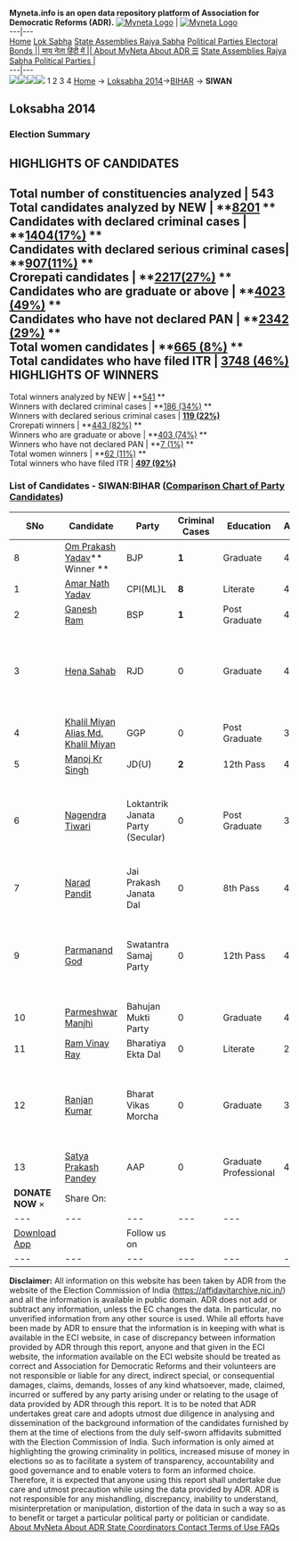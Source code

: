 **Myneta.info is an open data repository platform of Association for Democratic Reforms (ADR).**
[![Myneta Logo](https://www.myneta.info/lib/img/myneta-logo.png)](https://www.myneta.info/) | [![Myneta Logo](https://www.myneta.info/lib/img/adr-logo.png)](https://adrindia.org)  
---|---  
[Home](https://www.myneta.info/) [Lok Sabha](https://www.myneta.info/#ls "Lok Sabha") [ State Assemblies ](https://www.myneta.info/#sa "State Assemblies") [Rajya Sabha](https://www.myneta.info/#rs "Rajya Sabha") [Political Parties ](https://www.myneta.info/party "Political Parties") [ Electoral Bonds ](https://www.myneta.info/electoral_bonds "Electoral Bonds") [ || माय नेता हिंदी में || ](https://translate.google.co.in/translate?prev=hp&hl=en&js=y&u=www.myneta.info&sl=en&tl=hi&history_state0=) [ About MyNeta ](https://adrindia.org/content/about-myneta) [ About ADR ](https://adrindia.org/about-adr/who-we-are) [☰](javascript:void\(0\))
[ State Assemblies ](https://www.myneta.info/#sa "State Assemblies") [ Rajya Sabha ](https://www.myneta.info/#rs "Rajya Sabha") [ Political Parties ](https://www.myneta.info/party "Political Parties")
|   
---|---  
![](https://www.myneta.info/lib/img/banner/banner-1.png)![](https://www.myneta.info/lib/img/banner/banner-2.png)![](https://www.myneta.info/lib/img/banner/banner-3.png)![](https://www.myneta.info/lib/img/banner/banner-4.png)
1  2  3  4 
[Home](https://www.myneta.info/) → [Loksabha 2014](https://www.myneta.info/ls2014/)→[BIHAR](https://www.myneta.info/ls2014/index.php?action=show_constituencies&state_id=4) → **SIWAN**
### 
## Loksabha 2014
###  Election Summary 
HIGHLIGHTS OF CANDIDATES  
---  
Total number of constituencies analyzed |  543   
Total candidates analyzed by NEW | **[8201](https://www.myneta.info/ls2014/index.php?action=summary&subAction=candidates_analyzed&sort=candidate#summary) **  
Candidates with declared criminal cases | **[1404(17%)](https://www.myneta.info/ls2014/index.php?action=summary&subAction=crime&sort=candidate#summary) **  
Candidates with declared serious criminal cases| **[907(11%)](https://www.myneta.info/ls2014/index.php?action=summary&subAction=serious_crime&sort=candidate#summary) **  
Crorepati candidates | **[2217(27%)](https://www.myneta.info/ls2014/index.php?action=summary&subAction=crorepati&sort=candidate#summary) **  
Candidates who are graduate or above | **[4023 (49%)](https://www.myneta.info/ls2014/index.php?action=summary&subAction=education&sort=candidate#summary) **  
Candidates who have not declared PAN | **[2342 (29%)](https://www.myneta.info/ls2014/index.php?action=summary&subAction=without_pan&sort=candidate#summary) **  
Total women candidates | **[665 (8%)](https://www.myneta.info/ls2014/index.php?action=summary&subAction=women_candidate&sort=candidate#summary) **  
Total candidates who have filed ITR | [**3748 (46%)**](https://www.myneta.info/ls2014/index.php?action=summary&subAction=filed_itr&sort=candidate#summary)  
HIGHLIGHTS OF WINNERS  
---  
Total winners analyzed by NEW | **[541](https://www.myneta.info/ls2014/index.php?action=summary&subAction=winner_analyzed&sort=candidate#summary) **  
Winners with declared criminal cases | **[186 (34%)](https://www.myneta.info/ls2014/index.php?action=summary&subAction=winner_crime&sort=candidate#summary) **  
Winners with declared serious criminal cases | **[119 (22%)](https://www.myneta.info/ls2014/index.php?action=summary&subAction=winner_serious_crime&sort=candidate#summary)**  
Crorepati winners | **[443 (82%)](https://www.myneta.info/ls2014/index.php?action=summary&subAction=winner_crorepati&sort=candidate#summary) **  
Winners who are graduate or above | **[403 (74%)](https://www.myneta.info/ls2014/index.php?action=summary&subAction=winner_education&sort=candidate#summary) **  
Winners who have not declared PAN | **[7 (1%)](https://www.myneta.info/ls2014/index.php?action=summary&subAction=winner_without_pan&sort=candidate#summary) **  
Total women winners | **[62 (11%)](https://www.myneta.info/ls2014/index.php?action=summary&subAction=winner_women&sort=candidate#summary) **  
Total winners who have filed ITR | [**497 (92%)**](https://www.myneta.info/ls2014/index.php?action=summary&subAction=winner_filed_itr&sort=candidate#summary)  
### List of Candidates - SIWAN:BIHAR ([Comparison Chart of Party Candidates](https://www.myneta.info/ls2014/comparisonchart.php?constituency_id=29))
SNo | Candidate| Party| Criminal Cases| Education| Age| Total Assets| Liabilities  
---|---|---|---|---|---|---|---  
8  | [Om Prakash Yadav](https://www.myneta.info/ls2014/candidate.php?candidate_id=9167)** Winner ** | BJP | **1** | Graduate| 48 | Rs 22,13,023 ~ 22 Lacs+ | Rs 19,56,467 ~ 19 Lacs+  
1  | [Amar Nath Yadav](https://www.myneta.info/ls2014/candidate.php?candidate_id=9169) | CPI(ML)L | **8** | Literate| 49 | Rs 63,57,303 ~ 63 Lacs+ | Rs 89,897 ~ 89 Thou+  
2  | [Ganesh Ram](https://www.myneta.info/ls2014/candidate.php?candidate_id=9165) | BSP | **1** | Post Graduate| 42 | Rs 7,79,202 ~ 7 Lacs+ | Rs 0 ~   
3  | [Hena Sahab](https://www.myneta.info/ls2014/candidate.php?candidate_id=9173) | RJD | 0 | Graduate| 41 | ![](https://myneta.info/image_v2.php?myneta_folder=ls2014&candidate_id=9173&col=ta) | ![](https://myneta.info/image_v2.php?myneta_folder=ls2014&candidate_id=9173&col=lia)  
4  | [Khalil Miyan Alias Md. Khalil Miyan](https://www.myneta.info/ls2014/candidate.php?candidate_id=9164) | GGP | 0 | Post Graduate| 38 | Rs 4,20,444 ~ 4 Lacs+ | Rs 0 ~   
5  | [Manoj Kr Singh](https://www.myneta.info/ls2014/candidate.php?candidate_id=9166) | JD(U) | **2** | 12th Pass| 45 | Rs 9,92,24,071 ~ 9 Crore+ | Rs 14,36,515 ~ 14 Lacs+  
6  | [Nagendra Tiwari](https://www.myneta.info/ls2014/candidate.php?candidate_id=9174) | Loktantrik Janata Party (Secular) | 0 | Post Graduate| 36 | ![](https://myneta.info/image_v2.php?myneta_folder=ls2014&candidate_id=9174&col=ta) | ![](https://myneta.info/image_v2.php?myneta_folder=ls2014&candidate_id=9174&col=lia)  
7  | [Narad Pandit](https://www.myneta.info/ls2014/candidate.php?candidate_id=9168) | Jai Prakash Janata Dal | 0 | 8th Pass| 41 | Rs 92,40,000 ~ 92 Lacs+ | Rs 0 ~   
9  | [Parmanand God](https://www.myneta.info/ls2014/candidate.php?candidate_id=9170) | Swatantra Samaj Party | 0 | 12th Pass| 44 | ![](https://myneta.info/image_v2.php?myneta_folder=ls2014&candidate_id=9170&col=ta) | ![](https://myneta.info/image_v2.php?myneta_folder=ls2014&candidate_id=9170&col=lia)  
10  | [Parmeshwar Manjhi](https://www.myneta.info/ls2014/candidate.php?candidate_id=9470) | Bahujan Mukti Party | 0 | Graduate| 41 | Rs 7,13,458 ~ 7 Lacs+ | Rs 60,000 ~ 60 Thou+  
11  | [Ram Vinay Ray](https://www.myneta.info/ls2014/candidate.php?candidate_id=9471) | Bharatiya Ekta Dal | 0 | Literate| 28 | Rs 1,85,000 ~ 1 Lacs+ | Rs 0 ~   
12  | [Ranjan Kumar](https://www.myneta.info/ls2014/candidate.php?candidate_id=9472) | Bharat Vikas Morcha | 0 | Graduate| 36 | ![](https://myneta.info/image_v2.php?myneta_folder=ls2014&candidate_id=9472&col=ta) | ![](https://myneta.info/image_v2.php?myneta_folder=ls2014&candidate_id=9472&col=lia)  
13  | [Satya Prakash Pandey](https://www.myneta.info/ls2014/candidate.php?candidate_id=9171) | AAP | 0 | Graduate Professional| 43 | Rs 1,22,31,703 ~ 1 Crore+ | Rs 74,07,841 ~ 74 Lacs+  
|  **DONATE NOW** × |  Share On:  | [](https://api.whatsapp.com/send?text=https%3A%2F%2Fmyneta.info%2Fpunjab2022%2Findex.php%3Faction%3Dshow_constituencies%26state_id%3D19) | [](https://www.facebook.com/sharer/sharer.php?u=https%3A%2F%2Fmyneta.info%2Fpunjab2022%2Findex.php%3Faction%3Dshow_constituencies%26state_id%3D19) | [](https://twitter.com/share?url=https%3A%2F%2Fmyneta.info%2Fpunjab2022%2Findex.php%3Faction%3Dshow_constituencies%26state_id%3D19)  
---|---|---|---|---  
| [ Download App ](https://play.google.com/store/apps/details?id=com.webrosoft.myneta1&pcampaignid=pcampaignidMKT-Other-global-all-co-prtnr-py-PartBadge-Mar2515-1) | [](https://play.google.com/store/apps/details?id=com.webrosoft.myneta1&pcampaignid=pcampaignidMKT-Other-global-all-co-prtnr-py-PartBadge-Mar2515-1) |  Follow us on  | [](https://www.facebook.com/adrindia.org/) | [](https://twitter.com/adrspeaks) | [](https://groups.google.com/g/national-election-watch?hl=en&pli=1) | [](https://www.instagram.com/adrspeaks/) | [](https://www.youtube.com/user/adrspeaks) | [](https://sharechat.com/profile/adrspeaks)  
---|---|---|---|---|---|---|---|---  
**Disclaimer:** All information on this website has been taken by ADR from the website of the Election Commission of India (https://affidavitarchive.nic.in/) and all the information is available in public domain. ADR does not add or subtract any information, unless the EC changes the data. In particular, no unverified information from any other source is used. While all efforts have been made by ADR to ensure that the information is in keeping with what is available in the ECI website, in case of discrepancy between information provided by ADR through this report, anyone and that given in the ECI website, the information available on the ECI website should be treated as correct and Association for Democratic Reforms and their volunteers are not responsible or liable for any direct, indirect special, or consequential damages, claims, demands, losses of any kind whatsoever, made, claimed, incurred or suffered by any party arising under or relating to the usage of data provided by ADR through this report. It is to be noted that ADR undertakes great care and adopts utmost due diligence in analysing and dissemination of the background information of the candidates furnished by them at the time of elections from the duly self-sworn affidavits submitted with the Election Commission of India. Such information is only aimed at highlighting the growing criminality in politics, increased misuse of money in elections so as to facilitate a system of transparency, accountability and good governance and to enable voters to form an informed choice. Therefore, it is expected that anyone using this report shall undertake due care and utmost precaution while using the data provided by ADR. ADR is not responsible for any mishandling, discrepancy, inability to understand, misinterpretation or manipulation, distortion of the data in such a way so as to benefit or target a particular political party or politician or candidate. 
[ About MyNeta ](https://adrindia.org/content/about-myneta) [ About ADR ](https://adrindia.org/about-adr/who-we-are) [ State Coordinators ](https://adrindia.org/about-adr/state-coordinators) [ Contact ](https://adrindia.org/contact-us) [ Terms of Use ](https://adrindia.org/content/adr-terms-use) [ FAQs ](https://adrindia.org/content/faqs)
